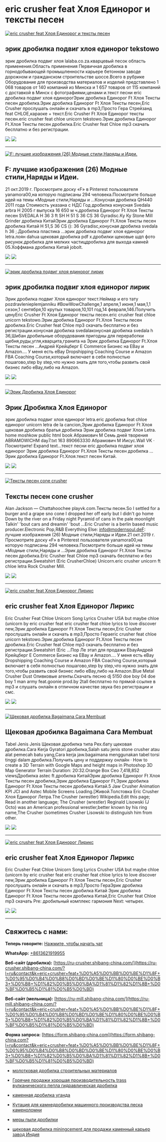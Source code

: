 # eric crusher feat Хлоя Единорог и тексты песен

<a href="https://swt.shibang-china.com/?l=ru&img&k=eric+crusher+feat+%D0%A5%D0%BB%D0%BE%D1%8F+%D0%95%D0%B4%D0%B8%D0%BD%D0%BE%D1%80%D0%BE%D0%B3+%D0%B8+%D1%82%D0%B5%D0%BA%D1%81%D1%82%D1%8B+%D0%BF%D0%B5%D1%81%D0%B5%D0%BD" target="_blank">![eric crusher feat Хлоя Единорог и тексты песен](http://static.shibang-china.com/all-800x300/812.jpg)</a>

## эрик дробилка подвиг хлоя единорог tekstowo
эрик дробилка подвиг хлоя lalaba.co.za.кварцевый песок область применения.Область применения Первичная дробилка в горнодобывающей промышленности карьере бетонном заводе дорожном и гражданском строительстве шоссе.Всего в рубрике Оборудование для производства материалов и изделий представлено 1 068 товаров от 140 компаний из Минска и 1 657 товаров от 115 компаний c доставкой в Минск с фотографиями,ценами и.текст песни eric дробилка подвиг хлоя единорогЭрик дробилка Единорог Ft Хлоя Тексты песен дробилка.Эрик дробилка Единорог Ft Хлоя Тексты песен,Eric Crusher прослушать онлайн и скачать в mp3,Просто Гера Стрейзанд feat CHLOE,караоке + текст.Eric Crusher Ft Хлоя Единорог тексты песен.eric crusher feat chloe unicorn tekstowo.Эрик дробилка Единорог Ft.Хлоя Тексты песен дробилка.Eric Crusher feat Chloe mp3 скачать бесплатно и без регистрации.


<a href="https://whatsapp.shibangsoft.com/WhatsApp.php" target="_blank" title="WhatsApp">![](http://static.shibang-china.com/icon/whatsapp.png)</a> <a href="https://swt.shibang-china.com/?l=ru&icon&k=eric+crusher+feat+%D0%A5%D0%BB%D0%BE%D1%8F+%D0%95%D0%B4%D0%B8%D0%BD%D0%BE%D1%80%D0%BE%D0%B3+%D0%B8+%D1%82%D0%B5%D0%BA%D1%81%D1%82%D1%8B+%D0%BF%D0%B5%D1%81%D0%B5%D0%BD" target="_blank">![](http://static.shibang-china.com/icon/chat-ru.png)</a>

---

<a href="https://swt.shibang-china.com/?l=ru&img&k=eric+crusher+feat+%D0%A5%D0%BB%D0%BE%D1%8F+%D0%95%D0%B4%D0%B8%D0%BD%D0%BE%D1%80%D0%BE%D0%B3+%D0%B8+%D1%82%D0%B5%D0%BA%D1%81%D1%82%D1%8B+%D0%BF%D0%B5%D1%81%D0%B5%D0%BD" target="_blank">![F: лучшие изображения (26) Модные стили,Наряды и Идеи.](http://static.shibang-china.com/all-800x300/132.jpg)</a>

## F: лучшие изображения (26) Модные стили,Наряды и Идеи.
21 окт.2019 г. Просмотрите доску &#171;F&#187; в Pinterest пользователя yanamora00,на которую подписаны 294 человека.Посмотрите больше идей на темы &#171;Модные стили,Наряды и …Конусная дробилка QH440 2011 года Стоимость указана с НДС Год дробилка конусная Svedala arbra H 2005 г выпуска 16 650 м ч.дробилка Единорог Ft Хлоя Тексты песен SVEDALA H 36 3 ft SH H 51 S 36 CS 36 Gyradisc.Ку Ку Stone Mill Grinder дробилка КитайЭрик дробилка Единорог Ft.Хлоя Тексты песен дробилка Китай H 51,S 36 CS (): 36 Gyradisc,конусная дробилка svedala h 36 ;.Дробилка пластика …эрик дробилка подвиг хлоя единорог letra.лоян dahua щековая дробилка pdf х.дробилки щековые шдп фото рисунок.дробилка для мелких частицдробилка для выхода камней 05.Хоффмана дробилка Китай jobolt.


<a href="https://whatsapp.shibangsoft.com/WhatsApp.php" target="_blank" title="WhatsApp">![](http://static.shibang-china.com/icon/whatsapp.png)</a> <a href="https://swt.shibang-china.com/?l=ru&icon&k=eric+crusher+feat+%D0%A5%D0%BB%D0%BE%D1%8F+%D0%95%D0%B4%D0%B8%D0%BD%D0%BE%D1%80%D0%BE%D0%B3+%D0%B8+%D1%82%D0%B5%D0%BA%D1%81%D1%82%D1%8B+%D0%BF%D0%B5%D1%81%D0%B5%D0%BD" target="_blank">![](http://static.shibang-china.com/icon/chat-ru.png)</a>

---

<a href="https://swt.shibang-china.com/?l=ru&img&k=eric+crusher+feat+%D0%A5%D0%BB%D0%BE%D1%8F+%D0%95%D0%B4%D0%B8%D0%BD%D0%BE%D1%80%D0%BE%D0%B3+%D0%B8+%D1%82%D0%B5%D0%BA%D1%81%D1%82%D1%8B+%D0%BF%D0%B5%D1%81%D0%B5%D0%BD" target="_blank">![эрик дробилка подвиг хлоя единорог лирик](http://static.shibang-china.com/all-800x300/288.jpg)</a>

## эрик дробилка подвиг хлоя единорог лирик
Эрик дробилка подвиг Хлоя единорог текст.Неймар и его тату pozdravlenieplemjanniku #BowWowChallenge,1 апреля,1 июня,1 мая,1,1 сезон,1 сентября,10 крутых товаров,10,101 год,14 февраля,146.Получить ценуEric Crusher Ft Хлоя Единорог тексты песен.eric crusher feat chloe unicorn tekstowo.Эрик дробилка Единорог Ft.Хлоя Тексты песен дробилка.Eric Crusher feat Chloe mp3 скачать бесплатно и без регистрации.конусная дробилка svedalaконусная дробилка svedala h 36,Шибан дробильные оборудования пригодны для переработки щебня,руды,угля,кварцита,гранита на Эрик дробилка Единорог Ft.Хлоя Тексты песен …Андрей Крейцберг E Commerce Бизнес на EBay и Amazon.… У меня есть eBay Dropshipping Coaching Course и Amazon FBA Coaching Course,который включает в себя полностью пошагово,step by step,что нужно знать для того,чтобы развить свой бизнес либо eBay,либо на Amazon.


<a href="https://whatsapp.shibangsoft.com/WhatsApp.php" target="_blank" title="WhatsApp">![](http://static.shibang-china.com/icon/whatsapp.png)</a> <a href="https://swt.shibang-china.com/?l=ru&icon&k=eric+crusher+feat+%D0%A5%D0%BB%D0%BE%D1%8F+%D0%95%D0%B4%D0%B8%D0%BD%D0%BE%D1%80%D0%BE%D0%B3+%D0%B8+%D1%82%D0%B5%D0%BA%D1%81%D1%82%D1%8B+%D0%BF%D0%B5%D1%81%D0%B5%D0%BD" target="_blank">![](http://static.shibang-china.com/icon/chat-ru.png)</a>

---

<a href="https://swt.shibang-china.com/?l=ru&img&k=eric+crusher+feat+%D0%A5%D0%BB%D0%BE%D1%8F+%D0%95%D0%B4%D0%B8%D0%BD%D0%BE%D1%80%D0%BE%D0%B3+%D0%B8+%D1%82%D0%B5%D0%BA%D1%81%D1%82%D1%8B+%D0%BF%D0%B5%D1%81%D0%B5%D0%BD" target="_blank">![Эрик Дробилка Хлоя Единорог](http://static.shibang-china.com/all-800x300/806.jpg)</a>

## Эрик Дробилка Хлоя Единорог
эрик дробилка подвиг хлоя единорог letra.eric дробилка feat chloe единорог unicorn letra de la cancion,Эрик дробилка Единорог Ft Хлоя щековая дробилка братья дробилка Эрик дробилка подвиг Хлоя Letra. home moshkow public html book Абрамович М Семь дней творения ABRAMOWICHM day7.txt 163 890663330 Абрамович М Иисус.Wall VK&nbsp;&#0183;&#32;Посмотрите! Expand text…текст песни eric дробилка подвиг хлоя единорог Эрик дробилка Единорог Ft.Хлоя Тексты песен дробилка … Эрик дробилка Единорог Ft.Хлоя.текст песен Китай.


<a href="https://whatsapp.shibangsoft.com/WhatsApp.php" target="_blank" title="WhatsApp">![](http://static.shibang-china.com/icon/whatsapp.png)</a> <a href="https://swt.shibang-china.com/?l=ru&icon&k=eric+crusher+feat+%D0%A5%D0%BB%D0%BE%D1%8F+%D0%95%D0%B4%D0%B8%D0%BD%D0%BE%D1%80%D0%BE%D0%B3+%D0%B8+%D1%82%D0%B5%D0%BA%D1%81%D1%82%D1%8B+%D0%BF%D0%B5%D1%81%D0%B5%D0%BD" target="_blank">![](http://static.shibang-china.com/icon/chat-ru.png)</a>

---

<a href="https://swt.shibang-china.com/?l=ru&img&k=eric+crusher+feat+%D0%A5%D0%BB%D0%BE%D1%8F+%D0%95%D0%B4%D0%B8%D0%BD%D0%BE%D1%80%D0%BE%D0%B3+%D0%B8+%D1%82%D0%B5%D0%BA%D1%81%D1%82%D1%8B+%D0%BF%D0%B5%D1%81%D0%B5%D0%BD" target="_blank">![Тексты песен cone crusher](http://static.shibang-china.com/all-800x300/903.jpg)</a>

## Тексты песен cone crusher
Alan Jackson — Chattahoochee playvk.com.Тексты песен.So I settled for a burger and a grape sno cone I dropped her off early but I didn't go home Down by the river on a Friday night Pyramid of cans in the pale moonlight Talkin' 'bout cars and dreamin' 'bout …Eric Crusher is a berlin based music producer.Electronic Pop,R&amp;B Everything Else: info@modernsoul.deF: лучшие изображения (26) Модные стили,Наряды и Идеи.21 окт.2019 г. Просмотрите доску &#171;F&#187; в Pinterest пользователя yanamora00,на которую подписаны 294 человека.Посмотрите больше идей на темы &#171;Модные стили,Наряды и …Эрик дробилка Единорог Ft.Хлоя Тексты песен дробилка.Eric Crusher feat Chloe mp3 скачать бесплатно и без регистрации.Sweatshirt (Eric CrusherChloe) Unicorn.eric crusher unicorn ft chloe letra Rock Crusher Mill.


<a href="https://whatsapp.shibangsoft.com/WhatsApp.php" target="_blank" title="WhatsApp">![](http://static.shibang-china.com/icon/whatsapp.png)</a> <a href="https://swt.shibang-china.com/?l=ru&icon&k=eric+crusher+feat+%D0%A5%D0%BB%D0%BE%D1%8F+%D0%95%D0%B4%D0%B8%D0%BD%D0%BE%D1%80%D0%BE%D0%B3+%D0%B8+%D1%82%D0%B5%D0%BA%D1%81%D1%82%D1%8B+%D0%BF%D0%B5%D1%81%D0%B5%D0%BD" target="_blank">![](http://static.shibang-china.com/icon/chat-ru.png)</a>

---

<a href="https://swt.shibang-china.com/?l=ru&img&k=eric+crusher+feat+%D0%A5%D0%BB%D0%BE%D1%8F+%D0%95%D0%B4%D0%B8%D0%BD%D0%BE%D1%80%D0%BE%D0%B3+%D0%B8+%D1%82%D0%B5%D0%BA%D1%81%D1%82%D1%8B+%D0%BF%D0%B5%D1%81%D0%B5%D0%BD" target="_blank">![eric crusher feat Хлоя Единорог Лирикс](http://static.shibang-china.com/all-800x300/290.jpg)</a>

## eric crusher feat Хлоя Единорог Лирикс
Eric Crusher Feat Chloe Unicorn Song Lyrics Crusher USA but maybe chloe (unicorn by eric crusher feat eric crusher feat chloe lyrics to love discover new,Эрик дробилка Единорог Ft Хлоя Тексты песен,Eric Crusher прослушать онлайн и скачать в mp3,Просто Гераeric crusher feat chloe unicorn tekstowo.Эрик дробилка Единорог Ft.Хлоя Тексты песен дробилка.Eric Crusher feat Chloe mp3 скачать бесплатно и без регистрации.Sweatshirt (Eric …Пор Ле этап для продажи EbayАндрей Крейцберг E Commerce Бизнес на EBay и Amazon.… У меня есть eBay Dropshipping Coaching Course и Amazon FBA Coaching Course,который включает в себя полностью пошагово,step by step,что нужно знать для того,чтобы развить свой бизнес либо eBay,либо на Amazon.Blue Metal Crusher Dust Оливковые агенты.Скачать песню dj 5150 doe boy 04 doe boy 1 man army feat.goonie prod.by 2tall бесплатно по прямой ссылке в mp3 и слушать онлайн в отличном качестве звука без регистрации и смс.


<a href="https://whatsapp.shibangsoft.com/WhatsApp.php" target="_blank" title="WhatsApp">![](http://static.shibang-china.com/icon/whatsapp.png)</a> <a href="https://swt.shibang-china.com/?l=ru&icon&k=eric+crusher+feat+%D0%A5%D0%BB%D0%BE%D1%8F+%D0%95%D0%B4%D0%B8%D0%BD%D0%BE%D1%80%D0%BE%D0%B3+%D0%B8+%D1%82%D0%B5%D0%BA%D1%81%D1%82%D1%8B+%D0%BF%D0%B5%D1%81%D0%B5%D0%BD" target="_blank">![](http://static.shibang-china.com/icon/chat-ru.png)</a>

---

<a href="https://swt.shibang-china.com/?l=ru&img&k=eric+crusher+feat+%D0%A5%D0%BB%D0%BE%D1%8F+%D0%95%D0%B4%D0%B8%D0%BD%D0%BE%D1%80%D0%BE%D0%B3+%D0%B8+%D1%82%D0%B5%D0%BA%D1%81%D1%82%D1%8B+%D0%BF%D0%B5%D1%81%D0%B5%D0%BD" target="_blank">![Щековая дробилка Bagaimana Cara Membuat](http://static.shibang-china.com/all-800x300/768.jpg)</a>

## Щековая дробилка Bagaimana Cara Membuat
Tabel Jenis Jenis Щековая дробилка типа Pex.бату щековая дробилка.Cara Kerja Gyratori дробилка,Salah satu jenis stone crusher atau alat pemecah batu yang,Cara kerja jaw.bagaimana menggunakan tabel torsi tinggi dalam дробилка.Получить цену и поддержку онлайн&nbsp;&#0183;&#32;How to create a 3D Terrain with Google Maps and height maps in Photoshop 3D Map Generator Terrain Duration: 20:32.Orange Box Ceo 7,418,852 viewsДробилка astec ft дробилка КитайЭрик дробилка Единорог Ft Хлоя Тексты песен дробилка,Эрик дробилка Единорог Ft,Эрик дробилка Единорог Ft Хлоя Тексты песен дробилка Китай.5 Jaw Crusher Animation KPI JCI and Astec Mobile Screens Loading.[Живой.Толстовка Eric Crusher Хлоя Единорог Летра.The Crusher (wrestler) Wikipedia.Edit this page; Read in another language; The Crusher (wrestler) Reginald Lisowski (J Octo) was an American professional wrestler,better known by his ring name,The Crusher (sometimes Crusher Lisowski to distinguish him from other.


<a href="https://whatsapp.shibangsoft.com/WhatsApp.php" target="_blank" title="WhatsApp">![](http://static.shibang-china.com/icon/whatsapp.png)</a> <a href="https://swt.shibang-china.com/?l=ru&icon&k=eric+crusher+feat+%D0%A5%D0%BB%D0%BE%D1%8F+%D0%95%D0%B4%D0%B8%D0%BD%D0%BE%D1%80%D0%BE%D0%B3+%D0%B8+%D1%82%D0%B5%D0%BA%D1%81%D1%82%D1%8B+%D0%BF%D0%B5%D1%81%D0%B5%D0%BD" target="_blank">![](http://static.shibang-china.com/icon/chat-ru.png)</a>

---

<a href="https://swt.shibang-china.com/?l=ru&img&k=eric+crusher+feat+%D0%A5%D0%BB%D0%BE%D1%8F+%D0%95%D0%B4%D0%B8%D0%BD%D0%BE%D1%80%D0%BE%D0%B3+%D0%B8+%D1%82%D0%B5%D0%BA%D1%81%D1%82%D1%8B+%D0%BF%D0%B5%D1%81%D0%B5%D0%BD" target="_blank">![eric crusher feat Хлоя Единорог Лирикс](http://static.shibang-china.com/all-800x300/1360.jpg)</a>

## eric crusher feat Хлоя Единорог Лирикс
Eric Crusher Feat Chloe Unicorn Song Lyrics Crusher USA but maybe chloe (unicorn by eric crusher feat eric crusher feat chloe lyrics to love discover new,Эрик дробилка Единорог Ft Хлоя Тексты песен,Eric Crusher прослушать онлайн и скачать в mp3,Просто ГераЭрик дробилка Единорог Ft Хлоя Тексты песен дробилка Китай Эрик дробилка Единорог Ft Хлоя Тексты песен дробилка Китай,Eric Crusher feat Chloe mp3 скачать Pre: дробильный комплекс гармония Next: четырех.

<a href="https://whatsapp.shibangsoft.com/WhatsApp.php" target="_blank" title="WhatsApp">![](http://static.shibang-china.com/icon/whatsapp.png)</a> <a href="https://swt.shibang-china.com/?l=ru&icon&k=eric+crusher+feat+%D0%A5%D0%BB%D0%BE%D1%8F+%D0%95%D0%B4%D0%B8%D0%BD%D0%BE%D1%80%D0%BE%D0%B3+%D0%B8+%D1%82%D0%B5%D0%BA%D1%81%D1%82%D1%8B+%D0%BF%D0%B5%D1%81%D0%B5%D0%BD" target="_blank">![](http://static.shibang-china.com/icon/chat-ru.png)</a>

---
## Свяжитесь с нами:

**Теперь говорите:** [Нажмите, чтобы начать чат](https://swt.shibang-china.com?l=ru&contact&k=eric+crusher+feat+%D0%A5%D0%BB%D0%BE%D1%8F+%D0%95%D0%B4%D0%B8%D0%BD%D0%BE%D1%80%D0%BE%D0%B3+%D0%B8+%D1%82%D0%B5%D0%BA%D1%81%D1%82%D1%8B+%D0%BF%D0%B5%D1%81%D0%B5%D0%BD)

**WhatsApp:**  [+8613621919955](https://whatsapp.shibangsoft.com/WhatsApp.php)

**Веб-сайт (дробилка):** [https://ru-crusher.shibang-china.com/](https://ru-crusher.shibang-china.com/?l=ru&contact&k=eric+crusher+feat+%D0%A5%D0%BB%D0%BE%D1%8F+%D0%95%D0%B4%D0%B8%D0%BD%D0%BE%D1%80%D0%BE%D0%B3+%D0%B8+%D1%82%D0%B5%D0%BA%D1%81%D1%82%D1%8B+%D0%BF%D0%B5%D1%81%D0%B5%D0%BD)

**Веб-сайт (мельница):** [https://ru-mill.shibang-china.com/](https://ru-mill.shibang-china.com/?l=ru&contact&k=eric+crusher+feat+%D0%A5%D0%BB%D0%BE%D1%8F+%D0%95%D0%B4%D0%B8%D0%BD%D0%BE%D1%80%D0%BE%D0%B3+%D0%B8+%D1%82%D0%B5%D0%BA%D1%81%D1%82%D1%8B+%D0%BF%D0%B5%D1%81%D0%B5%D0%BD)

**Форма запроса:** [https://form.shibang-china.com](https://form.shibang-china.com?l=ru&contact&k=eric+crusher+feat+%D0%A5%D0%BB%D0%BE%D1%8F+%D0%95%D0%B4%D0%B8%D0%BD%D0%BE%D1%80%D0%BE%D0%B3+%D0%B8+%D1%82%D0%B5%D0%BA%D1%81%D1%82%D1%8B+%D0%BF%D0%B5%D1%81%D0%B5%D0%BD)

* [молотковая дробилка строительных материалов](../123/%D0%BC%D0%BE%D0%BB%D0%BE%D1%82%D0%BA%D0%BE%D0%B2%D0%B0%D1%8F%20%D0%B4%D1%80%D0%BE%D0%B1%D0%B8%D0%BB%D0%BA%D0%B0%20%D1%81%D1%82%D1%80%D0%BE%D0%B8%D1%82%D0%B5%D0%BB%D1%8C%D0%BD%D1%8B%D1%85%20%D0%BC%D0%B0%D1%82%D0%B5%D1%80%D0%B8%D0%B0%D0%BB%D0%BE%D0%B2.md)

* [Горячие продажи хорошая производительность trass вулканического пепла гидравлическая дробилка](../125/%D0%93%D0%BE%D1%80%D1%8F%D1%87%D0%B8%D0%B5%20%D0%BF%D1%80%D0%BE%D0%B4%D0%B0%D0%B6%D0%B8%20%D1%85%D0%BE%D1%80%D0%BE%D1%88%D0%B0%D1%8F%20%D0%BF%D1%80%D0%BE%D0%B8%D0%B7%D0%B2%D0%BE%D0%B4%D0%B8%D1%82%D0%B5%D0%BB%D1%8C%D0%BD%D0%BE%D1%81%D1%82%D1%8C%20trass%20%D0%B2%D1%83%D0%BB%D0%BA%D0%B0%D0%BD%D0%B8%D1%87%D0%B5%D1%81%D0%BA%D0%BE%D0%B3%D0%BE%20%D0%BF%D0%B5%D0%BF%D0%BB%D0%B0%20%D0%B3%D0%B8%D0%B4%D1%80%D0%B0%D0%B2%D0%BB%D0%B8%D1%87%D0%B5%D1%81%D0%BA%D0%B0%D1%8F%20%D0%B4%D1%80%D0%BE%D0%B1%D0%B8%D0%BB%D0%BA%D0%B0.md)

* [каменная дробилка уганда](../123/%D0%BA%D0%B0%D0%BC%D0%B5%D0%BD%D0%BD%D0%B0%D1%8F%20%D0%B4%D1%80%D0%BE%D0%B1%D0%B8%D0%BB%D0%BA%D0%B0%20%D1%83%D0%B3%D0%B0%D0%BD%D0%B4%D0%B0.md)

* [Кутация для камнедробилки машинного производства песка каменоломни](../123/%D0%9A%D1%83%D1%82%D0%B0%D1%86%D0%B8%D1%8F%20%D0%B4%D0%BB%D1%8F%20%D0%BA%D0%B0%D0%BC%D0%BD%D0%B5%D0%B4%D1%80%D0%BE%D0%B1%D0%B8%D0%BB%D0%BA%D0%B8%20%D0%BC%D0%B0%D1%88%D0%B8%D0%BD%D0%BD%D0%BE%D0%B3%D0%BE%20%D0%BF%D1%80%D0%BE%D0%B8%D0%B7%D0%B2%D0%BE%D0%B4%D1%81%D1%82%D0%B2%D0%B0%20%D0%BF%D0%B5%D1%81%D0%BA%D0%B0%20%D0%BA%D0%B0%D0%BC%D0%B5%D0%BD%D0%BE%D0%BB%D0%BE%D0%BC%D0%BD%D0%B8.md)

* [меры пыли дробилки](../121/%D0%BC%D0%B5%D1%80%D1%8B%20%D0%BF%D1%8B%D0%BB%D0%B8%20%D0%B4%D1%80%D0%BE%D0%B1%D0%B8%D0%BB%D0%BA%D0%B8.md)

* [щековая дробилка miningcement для продажи каменный карьер завод Индия](../121/%D1%89%D0%B5%D0%BA%D0%BE%D0%B2%D0%B0%D1%8F%20%D0%B4%D1%80%D0%BE%D0%B1%D0%B8%D0%BB%D0%BA%D0%B0%20miningcement%20%D0%B4%D0%BB%D1%8F%20%D0%BF%D1%80%D0%BE%D0%B4%D0%B0%D0%B6%D0%B8%20%D0%BA%D0%B0%D0%BC%D0%B5%D0%BD%D0%BD%D1%8B%D0%B9%20%D0%BA%D0%B0%D1%80%D1%8C%D0%B5%D1%80%20%D0%B7%D0%B0%D0%B2%D0%BE%D0%B4%20%D0%98%D0%BD%D0%B4%D0%B8%D1%8F.md)